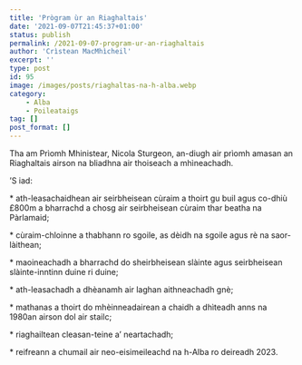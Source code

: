```yaml
---
title: 'Prògram ùr an Riaghaltais'
date: '2021-09-07T21:45:37+01:00'
status: publish
permalink: /2021-09-07-program-ur-an-riaghaltais
author: 'Crìstean MacMhìcheil'
excerpt: ''
type: post
id: 95
image: /images/posts/riaghaltas-na-h-alba.webp
category:
    - Alba
    - Poileataigs
tag: []
post_format: []
---
```

Tha am Prìomh Mhinistear, Nicola Sturgeon, an-diugh air prìomh amasan an Riaghaltais airson na bliadhna air thoiseach a mhìneachadh.

’S iad:

\* ath-leasachaidhean air seirbheisean cùraim a thoirt gu buil agus co-dhiù £800m a bharrachd a chosg air seirbheisean cùraim thar beatha na Pàrlamaid;

\* cùraim-chloinne a thabhann ro sgoile, as dèidh na sgoile agus rè na saor-làithean;

\* maoineachadh a bharrachd do sheirbheisean slàinte agus seirbheisean slàinte-inntinn duine ri duine;

\* ath-leasachadh a dhèanamh air laghan aithneachadh gnè;

\* mathanas a thoirt do mhèinneadairean a chaidh a dhìteadh anns na 1980an airson dol air stailc;

\* riaghailtean cleasan-teine a’ neartachadh;

\* reifreann a chumail air neo-eisimeileachd na h-Alba ro deireadh 2023.
